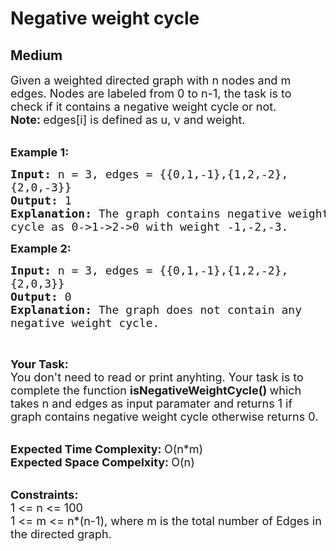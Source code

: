 # Negative weight cycle
##  Medium 
<div class="problem-statement" style="user-select: auto;">
                <p style="user-select: auto;"></p><p style="user-select: auto;"><span style="font-size: 18px; user-select: auto;">Given a weighted directed graph with n nodes and m edges. Nodes are labeled from 0 to n-1, the task is to check if it contains a negative weight cycle or not.<br style="user-select: auto;">
<strong style="user-select: auto;">Note:&nbsp;</strong>edges[i] is&nbsp;defined as u, v and weight.</span><br style="user-select: auto;">
&nbsp;</p>

<p style="user-select: auto;"><span style="font-size: 18px; user-select: auto;"><strong style="user-select: auto;">Example 1:</strong></span></p>

<pre style="user-select: auto;"><span style="font-size: 18px; user-select: auto;"><strong style="user-select: auto;">Input: </strong>n = 3, edges = {{0,1,-1},{1,2,-2},
{2,0,-3}}
<strong style="user-select: auto;">Output: </strong>1
<strong style="user-select: auto;">Explanation: </strong>The graph contains negative weight
cycle as 0-&gt;1-&gt;2-&gt;0 with weight -1,-2,-3.</span>
</pre>

<p style="user-select: auto;"><span style="font-size: 18px; user-select: auto;"><strong style="user-select: auto;">Example 2:</strong></span></p>

<pre style="user-select: auto;"><span style="font-size: 18px; user-select: auto;"><strong style="user-select: auto;">Input: </strong>n = 3, edges = {{0,1,-1},{1,2,-2},
{2,0,3}}
<strong style="user-select: auto;">Output: </strong>0
<strong style="user-select: auto;">Explanation: </strong>The graph does not contain any
negative weight cycle.</span>
</pre>

<p style="user-select: auto;">&nbsp;</p>

<p style="user-select: auto;"><span style="font-size: 18px; user-select: auto;"><strong style="user-select: auto;">Your Task:</strong><br style="user-select: auto;">
You don't need to read or print anyhting. Your task is to complete the function&nbsp;<strong style="user-select: auto;">isNegativeWeightCycle()&nbsp;</strong>which takes n and edges as input paramater and returns 1 if graph contains negative weight cycle otherwise returns 0.</span><br style="user-select: auto;">
&nbsp;</p>

<p style="user-select: auto;"><span style="font-size: 18px; user-select: auto;"><strong style="user-select: auto;">Expected Time Complexity:&nbsp;</strong>O(n*m)<br style="user-select: auto;">
<strong style="user-select: auto;">Expected Space Compelxity:&nbsp;</strong>O(n)</span><br style="user-select: auto;">
&nbsp;</p>

<p style="user-select: auto;"><span style="font-size: 18px; user-select: auto;"><strong style="user-select: auto;">Constraints:</strong><br style="user-select: auto;">
1 &lt;= n &lt;= 100<br style="user-select: auto;">
1 &lt;= m &lt;= n*(n-1)</span><span style="font-size: 18px; user-select: auto;">, where m is the total number of Edges in the directed graph.</span></p>
 <p style="user-select: auto;"></p>
            </div>